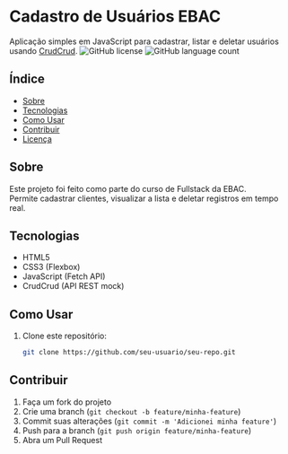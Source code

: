 # Cadastro de Usuários EBAC
Aplicação simples em JavaScript para cadastrar, listar e deletar usuários usando [CrudCrud](https://crudcrud.com).
![GitHub license](https://img.shields.io/badge/license-MIT-blue.svg)
![GitHub language count](https://img.shields.io/github/languages/count/seu-usuario/seu-repo)

## Índice
- [Sobre](#sobre)
- [Tecnologias](#tecnologias)
- [Como Usar](#como-usar)
- [Contribuir](#contribuir)
- [Licença](#licença)

## Sobre
Este projeto foi feito como parte do curso de Fullstack da EBAC.  
Permite cadastrar clientes, visualizar a lista e deletar registros em tempo real.

## Tecnologias
- HTML5
- CSS3 (Flexbox)
- JavaScript (Fetch API)
- CrudCrud (API REST mock)

## Como Usar

1. Clone este repositório:
   ```bash
   git clone https://github.com/seu-usuario/seu-repo.git

## Contribuir
1. Faça um fork do projeto
2. Crie uma branch (`git checkout -b feature/minha-feature`)
3. Commit suas alterações (`git commit -m 'Adicionei minha feature'`)
4. Push para a branch (`git push origin feature/minha-feature`)
5. Abra um Pull Request

